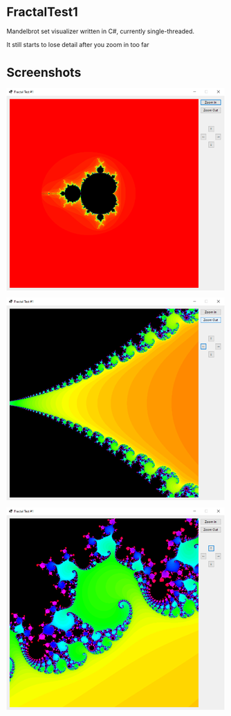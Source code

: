 # FractalTest1

Mandelbrot set visualizer written in C#, currently single-threaded.

It still starts to lose detail after you zoom in too far

# Screenshots

![1.png](https://raw.githubusercontent.com/jcv8000/FractalTest1/master/images/1.png?token=ADAI22PL7EAJPZMRTU4WKXLA32EYY)

![2.png](https://raw.githubusercontent.com/jcv8000/FractalTest1/master/images/2.png?token=ADAI22PUGUD6VDZIQCWGK7DA32E2E)

![2.png](https://raw.githubusercontent.com/jcv8000/FractalTest1/master/images/3.png?token=ADAI22PWKGFTU2CM5Q3DUATA32E22)
